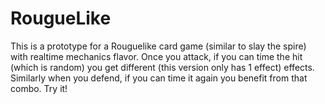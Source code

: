 # RougueLike

This is a prototype for a Rouguelike card game (similar to slay the spire) with realtime mechanics flavor.
Once you attack, if you can time the hit (which is random) you get different (this version only has 1 effect) effects.
Similarly when you defend, if you can time it again you benefit from that combo. Try it!
